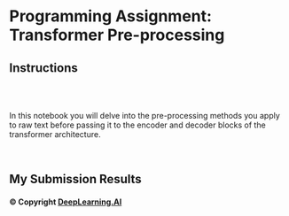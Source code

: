 # Programming Assignment: Transformer Pre-processing

## Instructions

<div class="cmlToHtml-content-container" style="white-space: pre-wrap">
    <p>In this notebook you will delve into the pre-processing methods you apply to raw text before passing it to the encoder and decoder blocks of the transformer architecture. </p>
</div>

## My Submission Results

#### © Copyright [DeepLearning.AI](https://www.coursera.org/learn/applied-data-science-capstone?specialization=ibm-data-science)